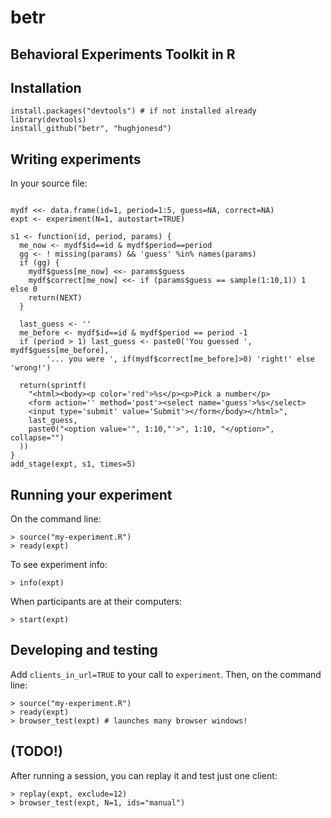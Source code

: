 betr
====

Behavioral Experiments Toolkit in R
-----------------------------------

Installation
------------

```{r}
install.packages("devtools") # if not installed already
library(devtools)
install_github("betr", "hughjonesd")
```

Writing experiments
-------------------

In your source file:

```{r}

mydf <<- data.frame(id=1, period=1:5, guess=NA, correct=NA)
expt <- experiment(N=1, autostart=TRUE)

s1 <- function(id, period, params) {
  me_now <- mydf$id==id & mydf$period==period
  gg <- ! missing(params) && 'guess' %in% names(params) 
  if (gg) {
    mydf$guess[me_now] <<- params$guess
    mydf$correct[me_now] <<- if (params$guess == sample(1:10,1)) 1 else 0
    return(NEXT)
  }
  
  last_guess <- ''
  me_before <- mydf$id==id & mydf$period == period -1
  if (period > 1) last_guess <- paste0('You guessed ', mydf$guess[me_before], 
        '... you were ', if(mydf$correct[me_before]>0) 'right!' else 'wrong!')
  
  return(sprintf(
    "<html><body><p color='red'>%s</p><p>Pick a number</p>
    <form action='' method='post'><select name='guess'>%s</select>
    <input type='submit' value='Submit'></form</body></html>",
    last_guess,
    paste0("<option value='", 1:10,"'>", 1:10, "</option>", collapse="")
  ))
}
add_stage(expt, s1, times=5)

```


Running your experiment
-----------------------

On the command line:

```{r}
> source("my-experiment.R")
> ready(expt)
```

To see experiment info:

```{r}
> info(expt)
```

When participants are at their computers:

```{r}
> start(expt)
```

Developing and testing
----------------------

Add `clients_in_url=TRUE` to your call to `experiment`. Then, on the command line:

```{r}
> source("my-experiment.R")
> ready(expt)
> browser_test(expt) # launches many browser windows!
```

(TODO!)
-------

After running a session, you can replay it and test just one client:

```{r}
> replay(expt, exclude=12) 
> browser_test(expt, N=1, ids="manual")
```




	
